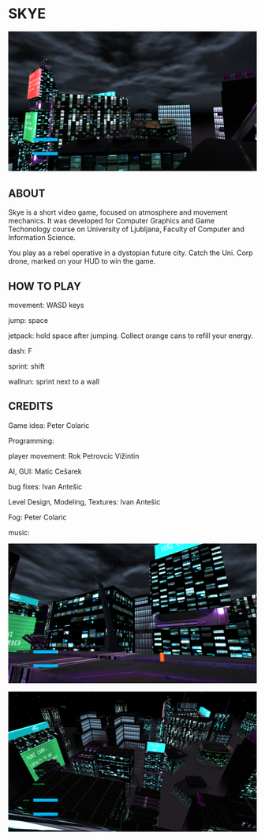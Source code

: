 # SKYE

![alternativetext](screenshots/Screenshot1.png)

## ABOUT
Skye is a short video game, focused on atmosphere and movement mechanics. It was developed for Computer Graphics and Game Techonology course on University of Ljubljana, Faculty of Computer and Information Science.

You play as a rebel operative in a dystopian future city. Catch the Uni. Corp drone, marked on your HUD to win the game. 

## HOW TO PLAY

movement: WASD keys

jump: space

jetpack: hold space after jumping. Collect orange cans to refill your energy.

dash: F

sprint: shift

wallrun: sprint next to a wall

## CREDITS
Game idea: Peter Colaric

Programming:

player movement: Rok Petrovcic Vižintin

AI, GUI: Matic Cešarek

bug fixes: Ivan Antešic

Level Design, Modeling, Textures: Ivan Antešic

Fog: Peter Colaric

music: 

![alternativetext](screenshots/Screenshot2.png)

![alternativetext](screenshots/Screenshot3.png)
